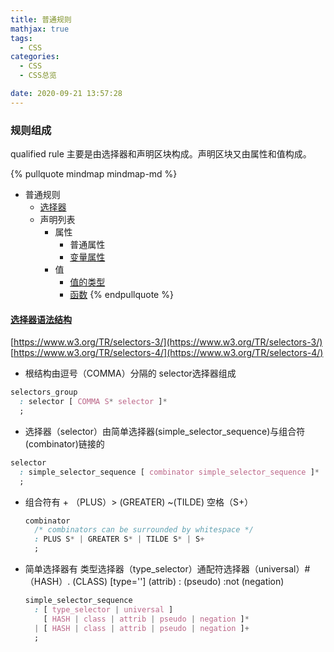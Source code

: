 ```yaml
---
title: 普通规则
mathjax: true
tags:
  - CSS
categories:
  - CSS
  - CSS总览

date: 2020-09-21 13:57:28
---
```


### 规则组成
qualified rule 主要是由选择器和声明区块构成。声明区块又由属性和值构成。

{% pullquote mindmap mindmap-md %}
- 普通规则
  - [选择器](ttps://www.w3.org/TR/selectors-3/)
  - 声明列表
    - 属性
      - 普通属性
      - [变量属性](https://www.w3.org/TR/css-variables/)
    - 值
      - [值的类型](https://www.w3.org/TR/css-values-4/#numeric-types)
      - [函数](https://www.w3.org/TR/css-values-4/#functional-notations)
{% endpullquote %}

#### [选择器语法结构](https://www.w3.org/TR/selectors-3/#w3cselgrammar)

[https://www.w3.org/TR/selectors-3/](https://www.w3.org/TR/selectors-3/)
[https://www.w3.org/TR/selectors-4/](https://www.w3.org/TR/selectors-4/)

+ 根结构由逗号（COMMA）分隔的 selector选择器组成
```css
selectors_group
  : selector [ COMMA S* selector ]*
  ;
```

+ 选择器（selector）由简单选择器(simple_selector_sequence)与组合符(combinator)链接的
```css
selector
  : simple_selector_sequence [ combinator simple_selector_sequence ]*
  ;
```
+ 组合符有 + （PLUS）> (GREATER) ~(TILDE) 空格（S+）
  ```css
  combinator
    /* combinators can be surrounded by whitespace */
    : PLUS S* | GREATER S* | TILDE S* | S+
    ;
  ```
+ 简单选择器有 类型选择器（type_selector）通配符选择器（universal）# （HASH）. (CLASS) [type=''] (attrib) : (pseudo) :not (negation)
  ```css
  simple_selector_sequence
    : [ type_selector | universal ]
      [ HASH | class | attrib | pseudo | negation ]*
    | [ HASH | class | attrib | pseudo | negation ]+
    ;
  ```